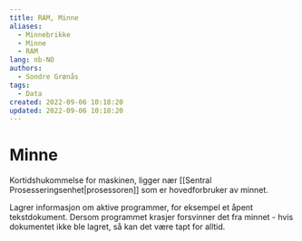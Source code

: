 ```yaml
---
title: RAM, Minne
aliases: 
  - Minnebrikke
  - Minne
  - RAM
lang: nb-NO
authors:
  - Sondre Grønås
tags:
  - Data
created: 2022-09-06 10:18:20
updated: 2022-09-06 10:18:20
---
```

# Minne
Kortidshukommelse for maskinen, ligger nær [[Sentral Prosesseringsenhet|prosessoren]] som er hovedforbruker av minnet.

Lagrer informasjon om aktive programmer, for eksempel et åpent tekstdokument. Dersom programmet krasjer forsvinner det fra minnet - hvis dokumentet ikke ble lagret, så kan det være tapt for alltid.